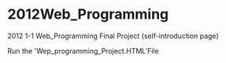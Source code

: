 # 2012Web_Programming
2012 1-1 Web_Programming Final Project (self-introduction page)

Run the 'Wep_programming_Project.HTML'File
